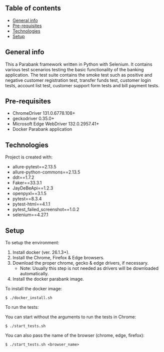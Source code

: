 ## Table of contents
* [General info](#general-info)
* [Pre-requisites](...)
* [Technologies](#technologies)
* [Setup](#setup)

## General info
This a Parabank framework written in Python with Selenium. It contains various
test scenarios testing the basic functionality of the banking application.
The test suite contains the smoke test such as positive and negative customer
registration test, transfer funds test, customer login tests, account list test,
customer support form tests and bill payment tests.

## Pre-requisites
* ChromeDriver 131.0.6778.108+
* geckodriver 0.35.0+
* Microsoft Edge WebDriver 132.0.2957.41+
* Docker Parabank application

## Technologies
Project is created with:
* allure-pytest==2.13.5
* allure-python-commons==2.13.5
* ddt==1.7.2
* Faker==33.3.1
* JayDeBeApi==1.2.3
* openpyxl==3.1.5
* pytest==8.3.4
* pytest-html==4.1.1
* pytest_failed_screenshot==1.0.2
* selenium==4.27.1
	
## Setup
To setup the environment:

1. Install docker (ver. 26.1.3+).
2. Install the Chrome, Firefox & Edge browsers.
3. Download the proper chrome, gecko & edge drivers, if necessary.
   * Note: Usually this step is not needed as drivers will be downloaded automatically. 
4. Install the docker parabank image.

To install the docker image:
```
$ ./docker_install.sh
```

To run the tests:

You can start without the arguments to run the tests in Chrome:
```
$ ./start_tests.sh
```

You can also pass the name of the browser (chrome, edge, firefox):
```
$ ./start_tests.sh <browser_name>
```
